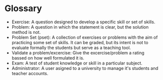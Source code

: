 # Glossary

- Exercise: A question designed to develop a specific skill or set of skills.
- Problem: A question in which the statement is clear, but the solution method is not.  
- Problem Set (pset): A collection of exercises or problems with the aim of practicing some set of skills. It can be graded, but its intent is not to evaluate formally the students but serve as a teaching tool.
- Validate a problem/excercise: Give the excercise/problem a rating bassed on how well formulated it is.
- Exam: A test of student knowledge or skill in a particular subject.
- Administrator: A user asigned to a university to manage it's students and teacher accounts.
